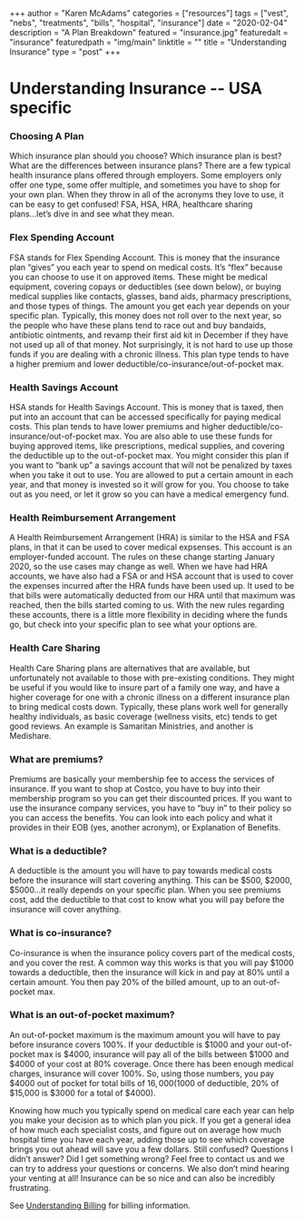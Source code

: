 
+++
author = "Karen McAdams"
categories = ["resources"]
tags = ["vest", "nebs", "treatments", "bills", "hospital", "insurance"]
date = "2020-02-04"
description = "A Plan Breakdown"
featured = "insurance.jpg"
featuredalt = "insurance"
featuredpath = "img/main"
linktitle = ""
title = "Understanding Insurance"
type = "post"
+++



# Understanding Insurance -- USA specific

### Choosing A Plan

Which insurance plan should you choose? Which insurance plan is best? What are the differences between insurance plans? There are a few typical health insurance plans offered through employers. Some employers only offer one type, some offer multiple, and sometimes you have to shop for your own plan. When they throw in all of the acronyms they love to use, it can be easy to get confused! FSA, HSA, HRA, healthcare sharing plans...let’s dive in and see what they mean.

### Flex Spending Account
FSA stands for Flex Spending Account. This is money that the insurance plan “gives” you each year to spend on medical costs. It’s “flex” because you can choose to use it on approved items. These might be medical equipment, covering copays or deductibles (see down below), or buying medical supplies like contacts, glasses, band aids, pharmacy prescriptions, and those types of things. The amount you get each year depends on your specific plan. Typically, this money does not roll over to the next year, so the people who have these plans tend to race out and buy bandaids, antibiotic ointments, and revamp their first aid kit in December if they have not used up all of that money. Not surprisingly, it is not hard to use up those funds if you are dealing with a chronic illness. This plan type tends to have a higher premium and lower deductible/co-insurance/out-of-pocket max.

### Health Savings Account
HSA stands for Health Savings Account. This is money that is taxed, then put into an account that can be accessed specifically for paying medical costs. This plan tends to have lower premiums and higher deductible/co-insurance/out-of-pocket max. You are also able to use these funds for buying approved items, like prescriptions, medical supplies, and covering the deductible up to the out-of-pocket max. You might consider this plan if you want to “bank up” a savings account that will not be penalized by taxes when you take it out to use. You are allowed to put a certain amount in each year, and that money is invested so it will grow for you. You choose to take out as you need, or let it grow so you can have a medical emergency fund.

### Health Reimbursement Arrangement
A Health Reimbursement Arrangement (HRA) is similar to the HSA and FSA plans, in that it can be used to cover medical expsenses. This account is an employer-funded account. The rules on these change starting January 2020, so the use cases may change as well. When we have had HRA accounts, we have also had a FSA or and HSA account that is used to cover the expenses incurred after the HRA funds have been used up. It used to be that bills were automatically deducted from our HRA until that maximum was reached, then the bills started coming to us. With the new rules regarding these accounts, there is a little more flexibility in deciding where the funds go, but check into your specific plan to see what your options are.

### Health Care Sharing
Health Care Sharing plans are alternatives that are available, but unfortunately not available to those with pre-existing conditions. They might be useful if you would like to insure part of a family one way, and have a higher coverage for one with a chronic illness on a different insurance plan to bring medical costs down. Typically, these plans work well for generally healthy individuals, as basic coverage (wellness visits, etc) tends to get good reviews. An example is Samaritan Ministries, and another is Medishare.

### What are premiums? 
Premiums are basically your membership fee to access the services of insurance. If you want to shop at Costco, you have to buy into their membership program so you can get their discounted prices. If you want to use the insurance company services, you have to “buy in” to their policy so you can access the benefits. You can look into each policy and what it provides in their EOB (yes, another acronym), or Explanation of Benefits.

### What is a deductible?
A deductible is the amount you will have to pay towards medical costs before the insurance will start covering anything. This can be $500, $2000, $5000...it really depends on your specific plan. When you see premiums cost, add the deductible to that cost to know what you will pay before the insurance will cover anything.

### What is co-insurance?
Co-insurance is when the insurance policy covers part of the medical costs, and you cover the rest. A common way this works is that you will pay $1000 towards a deductible, then the insurance will kick in and pay at 80% until a certain amount. You then pay 20% of the billed amount, up to an out-of-pocket max.

### What is an out-of-pocket maximum?
An out-of-pocket maximum is the maximum amount you will have to pay before insurance covers 100%. If your deductible is $1000 and your out-of-pocket max is $4000, insurance will pay all of the bills between $1000 and $4000 of your cost at 80% coverage. Once there has been enough medical charges, insurance will cover 100%. So, using those numbers, you pay $4000 out of pocket for total bills of $16,000 ($1000 of deductible, 20% of $15,000 is $3000 for a total of $4000).


Knowing how much you typically spend on medical care each year can help you make your decision as to which plan you pick. If you get a general idea of how much each specialist costs, and figure out on average how much hospital time you have each year, adding those up to see which coverage brings you out ahead will save you a few dollars.
Still confused? Questions I didn’t answer? Did I get something wrong? Feel free to contact us and we can try to address your questions or concerns. We also don’t mind hearing your venting at all! Insurance can be so nice and can also be incredibly frustrating.


See [Understanding Billing](/resources/understanding-billing) for billing information.